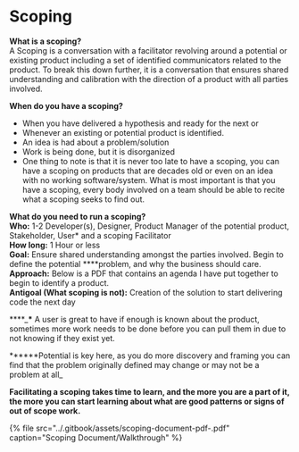 # Scoping

**What is a scoping?**  
A Scoping is a conversation with a facilitator revolving around a potential or existing product including a set of identified communicators related to the product. To break this down further, it is a conversation that ensures shared understanding and calibration with the direction of a product with all parties involved.  
  
**When do you have a scoping?**

* When you have delivered a hypothesis and ready for the next or 
* Whenever an existing or potential product is identified. 
* An idea is had about a problem/solution
* Work is being done, but it is disorganized
* One thing to note is that it is never too late to have a scoping, you can have a scoping on products that are decades old or even on an idea with no working software/system. What is most important is that you have a scoping, every body involved on a team should be able to recite what a scoping seeks to find out.

**What do you need to run a scoping?**  
**Who:** 1-2 Developer\(s\), Designer, Product Manager of the potential product, Stakeholder, User\* and a scoping Facilitator  
**How long:** 1 Hour or less  
**Goal:** Ensure shared understanding amongst the parties involved. Begin to define the potential ****problem, and why the business should care.  
**Approach:** Below is a PDF that contains an agenda I have put together to begin to identify a product.  
**Antigoal \(What scoping is not\):** Creation of the solution to start delivering code the next day  
  
****_**\*** A user is great to have if enough is known about the product, sometimes more work needs to be done before you can pull them in due to not knowing if they exist yet.  
  
****\*\*Potential is key here, as you do more discovery and framing you can find that the problem originally defined may change or may not be a problem at all_  
  
**Facilitating a scoping takes time to learn, and the more you are a part of it, the more you can start learning about what are good patterns or signs of out of scope work.**  


{% file src="../.gitbook/assets/scoping-document-pdf-.pdf" caption="Scoping Document/Walkthrough" %}

